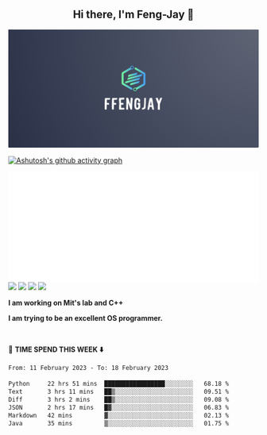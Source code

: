 <h2 align="center"> Hi there, I'm Feng-Jay 👋 </h2>  

![](https://github.com/Feng-Jay/DataStruct/blob/master/Image/1.png)  

[![Ashutosh's github activity graph](https://activity-graph.herokuapp.com/graph?username=Feng-Jay&theme=github)](https://github.com/ashutosh00710/github-readme-activity-graph)



<img src='/metrics.plugin.achievements.compact.svg' align='right' />

![](https://visitor-badge.glitch.me/badge?page_id=Feng-Jay.readme)
![](https://img.shields.io/badge/Concentrate-Cpp-blue)
![](https://img.shields.io/badge/Rust-primer-orange)
![](https://img.shields.io/badge/Target-OS-9cf)  

<p align="left"><b>
I am working on Mit's lab and C++

I am trying to be an excellent OS programmer. 
</b></p>
<!-- ![Achievement]() -->

<!-- <img align="right" src="https://github-readme-stats.vercel.app/api?username=Feng-Jay&show_icons=true&icon_color=CE1D2D&text_color=718096&bg_color=ffffff&hide_title=true" /> -->
<!-- ![Calendar]() -->
<!-- <img src='/metrics.plugin.isocalendar.fullyear.svg' align='center' />   -->
<!-- 
<img src='metrics.plugin.stargazers.svg' align='right' width='200' height='200'> -->

&emsp;

<!-- ![Metrics](/github-metrics.svg) -->

📘 **TIME SPEND THIS WEEK ⬇️**
<!--START_SECTION:waka-->

```text
From: 11 February 2023 - To: 18 February 2023

Python     22 hrs 51 mins  █████████████████░░░░░░░░   68.18 %
Text       3 hrs 11 mins   ██▒░░░░░░░░░░░░░░░░░░░░░░   09.51 %
Diff       3 hrs 2 mins    ██▒░░░░░░░░░░░░░░░░░░░░░░   09.08 %
JSON       2 hrs 17 mins   █▓░░░░░░░░░░░░░░░░░░░░░░░   06.83 %
Markdown   42 mins         ▓░░░░░░░░░░░░░░░░░░░░░░░░   02.13 %
Java       35 mins         ▒░░░░░░░░░░░░░░░░░░░░░░░░   01.75 %
```

<!--END_SECTION:waka-->
